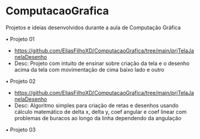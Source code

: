 # ComputacaoGrafica
Projetos e ideias desenvolvidos durante a aula de Computação Gráfica

• Projeto 01
- https://github.com/EliasFilhoXD/ComputacaoGrafica/tree/main/prjTelaJanelaDesenho
- Desc: Projeto com intuito de ensinar sobre criação da tela e o desenho acima da tela com movimentação de cima baixo lado e outro

• Projeto 02
- https://github.com/EliasFilhoXD/ComputacaoGrafica/tree/main/prjTelaJanelaDesenho
- Desc: Algoritmo simples para criação de retas e desenhos usando cálculo matemático de delta x, delta y, coef angular e coef linear com problemas de buracos ao longo da linha dependendo da angulação

• Projeto 03
